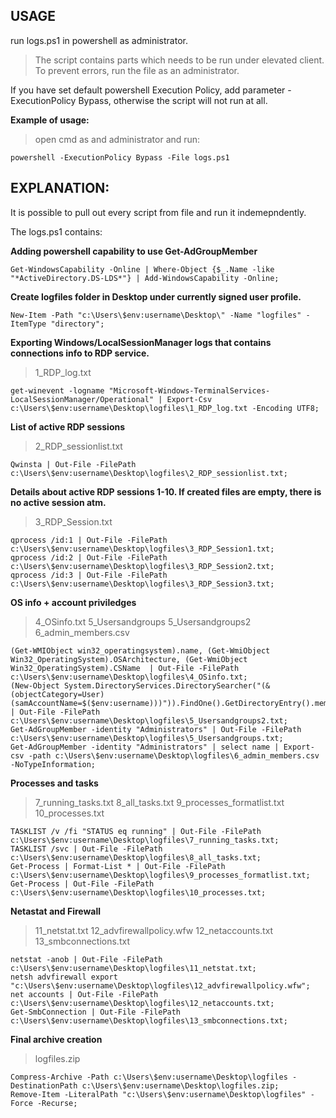 ## USAGE

run logs.ps1 in powershell as administrator. 
>The script contains parts which needs to be run under elevated client. To prevent errors, run the file as an administrator.

If you have set default powershell Execution Policy, add parameter -ExecutionPolicy Bypass, otherwise the script will not run at all.

__Example of usage:__

>open cmd as and administrator and run:

```
powershell -ExecutionPolicy Bypass -File logs.ps1
```


## EXPLANATION:

It is possible to pull out every script from file and run it indemepndently.

The logs.ps1 contains:

__Adding powershell capability to use Get-AdGroupMember__
```
Get-WindowsCapability -Online | Where-Object {$_.Name -like "*ActiveDirectory.DS-LDS*"} | Add-WindowsCapability -Online;
```

__Create logfiles folder in Desktop under currently signed user profile.__
```
New-Item -Path "c:\Users\$env:username\Desktop\" -Name "logfiles" -ItemType "directory";
```

__Exporting Windows/LocalSessionManager logs that contains connections info to RDP service.__

>1_RDP_log.txt
```
get-winevent -logname "Microsoft-Windows-TerminalServices-LocalSessionManager/Operational" | Export-Csv c:\Users\$env:username\Desktop\logfiles\1_RDP_log.txt -Encoding UTF8;
```

__List of active RDP sessions__
>2_RDP_sessionlist.txt
```
Qwinsta | Out-File -FilePath c:\Users\$env:username\Desktop\logfiles\2_RDP_sessionlist.txt;
```

__Details about active RDP sessions 1-10. If created files are empty, there is no active session atm.__
>3_RDP_Session.txt
```
qprocess /id:1 | Out-File -FilePath c:\Users\$env:username\Desktop\logfiles\3_RDP_Session1.txt;
qprocess /id:2 | Out-File -FilePath c:\Users\$env:username\Desktop\logfiles\3_RDP_Session2.txt;
qprocess /id:3 | Out-File -FilePath c:\Users\$env:username\Desktop\logfiles\3_RDP_Session3.txt;
```
__OS info + account priviledges__
>4_OSinfo.txt 5_Usersandgroups 5_Usersandgroups2 6_admin_members.csv
```
(Get-WMIObject win32_operatingsystem).name, (Get-WmiObject Win32_OperatingSystem).OSArchitecture, (Get-WmiObject Win32_OperatingSystem).CSName  | Out-File -FilePath c:\Users\$env:username\Desktop\logfiles\4_OSinfo.txt;
(New-Object System.DirectoryServices.DirectorySearcher("(&(objectCategory=User)(samAccountName=$($env:username)))")).FindOne().GetDirectoryEntry().memberOf | Out-File -FilePath c:\Users\$env:username\Desktop\logfiles\5_Usersandgroups2.txt;
Get-AdGroupMember -identity "Administrators" | Out-File -FilePath c:\Users\$env:username\Desktop\logfiles\5_Usersandgroups.txt;
Get-AdGroupMember -identity "Administrators" | select name | Export-csv -path c:\Users\$env:username\Desktop\logfiles\6_admin_members.csv -NoTypeInformation;
```
__Processes and tasks__
>7_running_tasks.txt 8_all_tasks.txt 9_processes_formatlist.txt 10_processes.txt
```
TASKLIST /v /fi "STATUS eq running" | Out-File -FilePath c:\Users\$env:username\Desktop\logfiles\7_running_tasks.txt;
TASKLIST /svc | Out-File -FilePath c:\Users\$env:username\Desktop\logfiles\8_all_tasks.txt;
Get-Process | Format-List * | Out-File -FilePath c:\Users\$env:username\Desktop\logfiles\9_processes_formatlist.txt;
Get-Process | Out-File -FilePath c:\Users\$env:username\Desktop\logfiles\10_processes.txt;
```

__Netastat and Firewall__
>11_netstat.txt 12_advfirewallpolicy.wfw 12_netaccounts.txt 13_smbconnections.txt
```
netstat -anob | Out-File -FilePath c:\Users\$env:username\Desktop\logfiles\11_netstat.txt;
netsh advfirewall export "c:\Users\$env:username\Desktop\logfiles\12_advfirewallpolicy.wfw";
net accounts | Out-File -FilePath c:\Users\$env:username\Desktop\logfiles\12_netaccounts.txt;
Get-SmbConnection | Out-File -FilePath c:\Users\$env:username\Desktop\logfiles\13_smbconnections.txt;
```

__Final archive creation__
>logfiles.zip
```
Compress-Archive -Path c:\Users\$env:username\Desktop\logfiles -DestinationPath c:\Users\$env:username\Desktop\logfiles.zip;
Remove-Item -LiteralPath "c:\Users\$env:username\Desktop\logfiles" -Force -Recurse;
```
